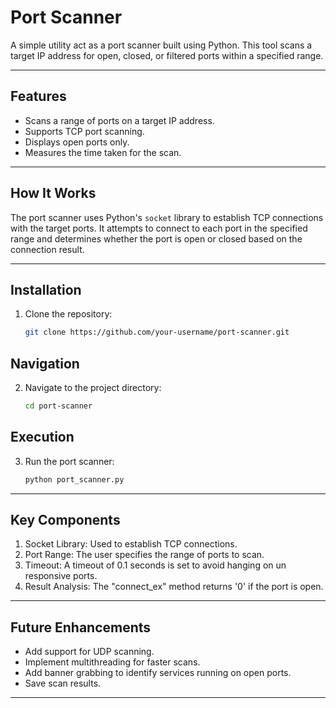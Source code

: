 # Port Scanner

A simple utility act as a port scanner built using Python. This tool scans a target IP address for open, closed, or filtered ports within a specified range.

---

## Features
- Scans a range of ports on a target IP address.
- Supports TCP port scanning.
- Displays open ports only.
- Measures the time taken for the scan.

---

## How It Works
The port scanner uses Python's `socket` library to establish TCP connections with the target ports. It attempts to connect to each port in the specified range and determines whether the port is open or closed based on the connection result.

---

## Installation
1. Clone the repository:
   ```bash
   git clone https://github.com/your-username/port-scanner.git
   ```

## Navigation
2. Navigate to the project directory:
   ```bash
   cd port-scanner
   ```

## Execution
3. Run the port scanner:
   ```bash
   python port_scanner.py
   ```
---

## Key Components
1. Socket Library: Used to establish TCP connections.
2. Port Range: The user specifies the range of ports to scan.
3. Timeout: A timeout of 0.1 seconds is set to avoid hanging on un responsive ports.
4. Result Analysis: The "connect_ex" method returns '0' if the port is open.

---

## Future Enhancements
- Add support for UDP scanning.
- Implement multithreading for faster scans.
- Add banner grabbing to identify services running on open ports.
- Save scan results.

---
